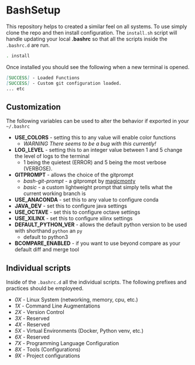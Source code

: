 # BashSetup

This repository helps to created a similar feel on all systems.
To use simply clone the repo and then install configuration.
The `install.sh` script will handle updating your local **.bashrc** so that all the scripts inside the `.bashrc.d` are run.

```bash
. install
```

Once installed you should see the following when a new terminal is opened.
```md
[SUCCESS] - Loaded Functions
[SUCCESS] - Custom git configuration loaded.
... etc
```

## Customization
The following variables can be used to alter the behavior if exported in your `~/.bashrc`
* **USE_COLORS** - setting this to any value will enable color functions
    + *WARNING There seems to be a bug with this currently!*
* **LOG_LEVEL** - setting this to an integer value between 1 and 5 change the level of logs to the terminal
    + 1 being the quietest (ERROR) and 5 being the most verbose (VERBOSE).
* **GITPROMPT** - allows the choice of the gitprompt
    + *bash-git-prompt* - a gitprompt by [magicmonty](https://github.com/magicmonty/bash-git-prompt.git)
    + *basic* - a custom lightweight prompt that simply tells what the current working branch is
* **USE_ANACONDA** - set this to any value to configure conda
* **JAVA_DEV** - set this to configure java settings
* **USE_OCTAVE** - set this to configure octave settings
* **USE_XILINX** - set this to configure xilinx settings
* **DEFAULT_PYTHON_VER** - allows the default python version to be used with shorthand `python` an `py`
    + default to python3
* **BCOMPARE_ENABLED** - if you want to use beyond compare as your default diff and merge tool

## Individual scripts
Inside of the `.bashrc.d` all the individual scripts.
The following prefixes and practices should be employeed.

* *0X* - Linux System (networking, memory, cpu, etc.)
* *1X* - Command Line Augmentations
* *2X* - Version Control
* *3X* - Reserved
* *4X* - Reserved
* *5X* - Virtual Environments (Docker, Python venv, etc.)
* *6X* - Reserved
* *7X* - Programming Language Configuration
* *8X* - Tools (Configurations)
* *9X* - Project configurations
